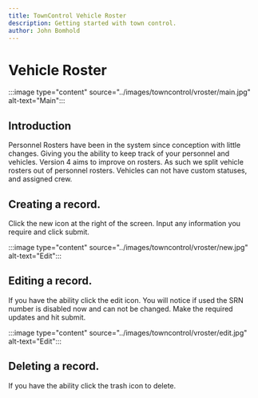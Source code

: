 ```yaml
---
title: TownControl Vehicle Roster
description: Getting started with town control.
author: John Bomhold
---
```

# Vehicle Roster

:::image type="content" source="../images/towncontrol/vroster/main.jpg" alt-text="Main":::

## Introduction 
Personnel Rosters have been in the system since conception with little changes. Giving you the ability to keep track of your personnel and vehicles. Version 4 aims to improve on rosters. As such we split vehicle rosters out of personnel rosters. Vehicles can not have custom statuses, and assigned crew.

## Creating a record.
Click the new icon at the right of the screen. Input any information you require and click submit.

:::image type="content" source="../images/towncontrol/vroster/new.jpg" alt-text="Edit":::

## Editing a record.
If you have the ability click the edit icon. You will notice if used the SRN number is disabled now and can not be changed. Make the required updates and hit submit.

:::image type="content" source="../images/towncontrol/vroster/edit.jpg" alt-text="Edit":::

## Deleting a record.
If you have the ability click the trash icon to delete.